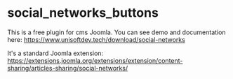 # social_networks_buttons
This is a free plugin for cms Joomla. You can see demo and documentation here: https://www.unisoftdev.tech/download/social-networks

It's a standard Joomla extension: https://extensions.joomla.org/extensions/extension/content-sharing/articles-sharing/social-networks/
